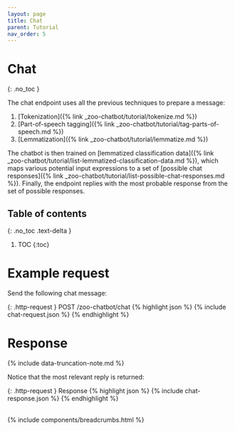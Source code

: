 ```yaml
---
layout: page
title: Chat
parent: Tutorial
nav_order: 5
---
```


# Chat
{: .no_toc }

The chat endpoint uses all the previous techniques to prepare a message:

1. [Tokenization]({% link _zoo-chatbot/tutorial/tokenize.md %})
2. [Part-of-speech tagging]({% link _zoo-chatbot/tutorial/tag-parts-of-speech.md %})
3. [Lemmatization]({% link _zoo-chatbot/tutorial/lemmatize.md %})

The chatbot is then trained on 
[lemmatized classification data]({% link _zoo-chatbot/tutorial/list-lemmatized-classification-data.md %}), which maps
various potential input expressions to a set of 
[possible chat responses]({% link _zoo-chatbot/tutorial/list-possible-chat-responses.md %}). 
Finally, the endpoint replies with the most probable response from the set of possible responses.

## Table of contents
{: .no_toc .text-delta }

1. TOC
{:toc}

# Example request

Send the following chat message:

{: .http-request }
POST /zoo-chatbot/chat
{% highlight json %}
{% include chat-request.json %}
{% endhighlight %}

# Response

{% include data-truncation-note.md %}

Notice that the most relevant reply is returned:

{: .http-request }
Response
{% highlight json %}
{% include chat-response.json %}
{% endhighlight %}

<br />
{% include components/breadcrumbs.html %}